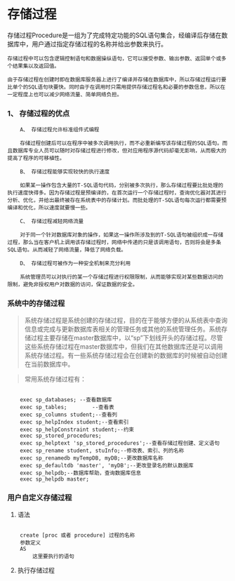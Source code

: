 # 存储过程

存储过程Procedure是一组为了完成特定功能的SQL语句集合，经编译后存储在数据库中，用户通过指定存储过程的名称并给出参数来执行。 

    存储过程中可以包含逻辑控制语句和数据操纵语句，它可以接受参数、输出参数、返回单个或多个结果集以及返回值。 

    由于存储过程在创建时即在数据库服务器上进行了编译并存储在数据库中，所以存储过程运行要比单个的SQL语句块要快。同时由于在调用时只需用提供存储过程名和必要的参数信息，所以在一定程度上也可以减少网络流量、简单网络负担。

### 1、 存储过程的优点 

        A、 存储过程允许标准组件式编程 

        存储过程创建后可以在程序中被多次调用执行，而不必重新编写该存储过程的SQL语句。而且数据库专业人员可以随时对存储过程进行修改，但对应用程序源代码却毫无影响，从而极大的提高了程序的可移植性。 

        B、 存储过程能够实现较快的执行速度 

        如果某一操作包含大量的T-SQL语句代码，分别被多次执行，那么存储过程要比批处理的执行速度快得多。因为存储过程是预编译的，在首次运行一个存储过程时，查询优化器对其进行分析、优化，并给出最终被存在系统表中的存储计划。而批处理的T-SQL语句每次运行都需要预编译和优化，所以速度就要慢一些。 

        C、 存储过程减轻网络流量 

        对于同一个针对数据库对象的操作，如果这一操作所涉及到的T-SQL语句被组织成一存储过程，那么当在客户机上调用该存储过程时，网络中传递的只是该调用语句，否则将会是多条SQL语句。从而减轻了网络流量，降低了网络负载。 

        D、 存储过程可被作为一种安全机制来充分利用 

        系统管理员可以对执行的某一个存储过程进行权限限制，从而能够实现对某些数据访问的限制，避免非授权用户对数据的访问，保证数据的安全。



### 系统中的存储过程

>系统存储过程是系统创建的存储过程，目的在于能够方便的从系统表中查询信息或完成与更新数据库表相关的管理任务或其他的系统管理任务。系统存储过程主要存储在master数据库中，以“sp”下划线开头的存储过程。尽管这些系统存储过程在master数据库中，但我们在其他数据库还是可以调用系统存储过程。有一些系统存储过程会在创建新的数据库的时候被自动创建在当前数据库中。 



>常用系统存储过程有： 

<Code>
    exec sp_databases; --查看数据库
    exec sp_tables;        --查看表
    exec sp_columns student;--查看列
    exec sp_helpIndex student;--查看索引
    exec sp_helpConstraint student;--约束
    exec sp_stored_procedures;
    exec sp_helptext 'sp_stored_procedures';--查看存储过程创建、定义语句
    exec sp_rename student, stuInfo;--修改表、索引、列的名称
    exec sp_renamedb myTempDB, myDB;--更改数据库名称
    exec sp_defaultdb 'master', 'myDB';--更改登录名的默认数据库
    exec sp_helpdb;--数据库帮助，查询数据库信息
    exec sp_helpdb master;
</Code>


### 用户自定义存储过程

1. 语法

<Code>
    create [proc 或者 procedure] 过程的名称
    参数定义
    AS 
        这里要执行的语句
</Code>

2. 执行存储过程